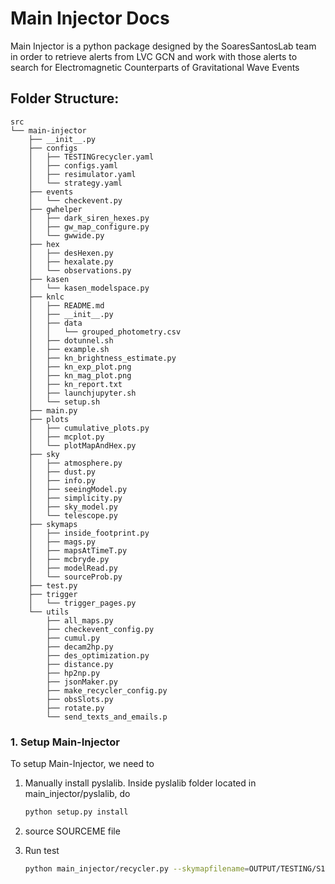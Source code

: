 # Main Injector Docs

Main Injector is a python package designed by the SoaresSantosLab team in order to retrieve alerts from LVC GCN and work with those alerts to search for Electromagnetic Counterparts of Gravitational Wave Events

## Folder Structure:

```
src
└── main-injector
    ├── __init__.py
    ├── configs
    │   ├── TESTINGrecycler.yaml
    │   ├── configs.yaml
    │   ├── resimulator.yaml
    │   └── strategy.yaml
    ├── events
    │   └── checkevent.py
    ├── gwhelper
    │   ├── dark_siren_hexes.py
    │   ├── gw_map_configure.py
    │   └── gwwide.py
    ├── hex
    │   ├── desHexen.py
    │   ├── hexalate.py
    │   └── observations.py
    ├── kasen
    │   └── kasen_modelspace.py
    ├── knlc
    │   ├── README.md
    │   ├── __init__.py
    │   ├── data
    │   │   └── grouped_photometry.csv
    │   ├── dotunnel.sh
    │   ├── example.sh
    │   ├── kn_brightness_estimate.py
    │   ├── kn_exp_plot.png
    │   ├── kn_mag_plot.png
    │   ├── kn_report.txt
    │   ├── launchjupyter.sh
    │   └── setup.sh
    ├── main.py
    ├── plots
    │   ├── cumulative_plots.py
    │   ├── mcplot.py
    │   └── plotMapAndHex.py
    ├── sky
    │   ├── atmosphere.py
    │   ├── dust.py
    │   ├── info.py
    │   ├── seeingModel.py
    │   ├── simplicity.py
    │   ├── sky_model.py
    │   └── telescope.py
    ├── skymaps
    │   ├── inside_footprint.py
    │   ├── mags.py
    │   ├── mapsAtTimeT.py
    │   ├── mcbryde.py
    │   ├── modelRead.py
    │   └── sourceProb.py
    ├── test.py
    ├── trigger
    │   └── trigger_pages.py
    └── utils
        ├── all_maps.py
        ├── checkevent_config.py
        ├── cumul.py
        ├── decam2hp.py
        ├── des_optimization.py
        ├── distance.py
        ├── hp2np.py
        ├── jsonMaker.py
        ├── make_recycler_config.py
        ├── obsSlots.py
        ├── rotate.py
        └── send_texts_and_emails.p
```

### 1. Setup Main-Injector

To setup Main-Injector, we need to
    
1. Manually install pyslalib. Inside pyslalib folder located in main_injector/pyslalib, do 
    ```bash
    python setup.py install
    ```

2. source SOURCEME file

3. Run test
    ```bash
    python main_injector/recycler.py --skymapfilename=OUTPUT/TESTING/S190814bv/bayestar.fits.gz --triggerpath=OUTPUT/TESTING/ --triggerid=S190814bv
    ```